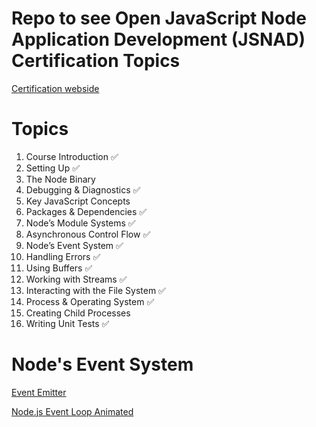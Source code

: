 # Repo to see Open JavaScript Node Application Development (JSNAD) Certification Topics

[Certification webside](https://training.linuxfoundation.org/certification/jsnad/)

# Topics

1. Course Introduction ✅
2. Setting Up ✅
3. The Node Binary
4. Debugging & Diagnostics ✅
5. Key JavaScript Concepts
6. Packages & Dependencies ✅
7. Node’s Module Systems ✅
8. Asynchronous Control Flow ✅
9. Node’s Event System ✅
10. Handling Errors ✅
11. Using Buffers ✅
12. Working with Streams ✅
13. Interacting with the File System ✅
14. Process & Operating System ✅
15. Creating Child Processes
16. Writing Unit Tests ✅

# Node's Event System

[Event Emitter](https://nodejs.dev/en/learn/the-nodejs-event-emitter/)

[Node.js Event Loop Animated](https://dev.to/nodedoctors/an-animated-guide-to-nodejs-event-loop-3g62)